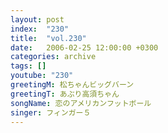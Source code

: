 ```yaml
---
layout: post
index:  "230"
title:  "vol.230"
date:   2006-02-25 12:00:00 +0300
categories: archive
tags: []
youtube: "230"
greetingM: 松ちゃんビッグバーン
greetingT: あぶり高須ちゃん
songName: 恋のアメリカンフットボール
singer: フィンガー５
---
```


